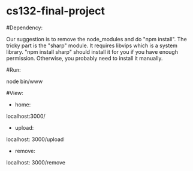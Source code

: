 # cs132-final-project

#Dependency:

Our suggestion is to remove the node_modules and do "npm install". The tricky part is the
"sharp" module. It requires libvips which is a system library. "npm install sharp" should install
it for you if you have enough permission. Otherwise, you probably need to install it manually.

#Run: 

node bin/www

#View:

* home:

localhost:3000/

* upload:

localhost: 3000/upload

* remove:

localhost: 3000/remove
